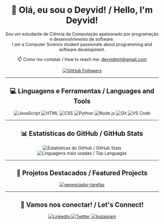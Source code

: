 <h1 align="center">
  👋 Olá, eu sou o Deyvid! / Hello, I'm Deyvid!
</h1>

<p align="center">
  Sou um estudante de Ciência da Computação apaixonado por programação e desenvolvimento de software. <br>
  I am a Computer Science student passionate about programming and software development.
</p>

<p align="center">
  📫 Como me contatar / How to reach me: <a href="mailto:deyvidmrt@gmail.com">deyvidmrt@gmail.com</a>
</p>

<p align="center">
  <a href="https://github.com/RageHTML?tab=followers">
    <img src="https://img.shields.io/github/followers/RageHTML?label=Followers&style=social" alt="GitHub Followers">
  </a>
</p>

---

<h2 align="center">
  💻 Linguagens e Ferramentas / Languages and Tools
</h2>

<p align="center">
  <img src="https://img.shields.io/badge/JavaScript-323330?style=for-the-badge&logo=javascript&logoColor=F7DF1E" alt="JavaScript">
  <img src="https://img.shields.io/badge/HTML-239120?style=for-the-badge&logo=html5&logoColor=white" alt="HTML">
  <img src="https://img.shields.io/badge/CSS-239120?&style=for-the-badge&logo=css3&logoColor=white" alt="CSS">
  <img src="https://img.shields.io/badge/Python-3776AB?style=for-the-badge&logo=python&logoColor=white" alt="Python">
  <img src="https://img.shields.io/badge/Node.js-43853D?style=for-the-badge&logo=node.js&logoColor=white" alt="Node.js">
  <img src="https://img.shields.io/badge/Git-F05032?style=for-the-badge&logo=git&logoColor=white" alt="Git">
  <img src="https://img.shields.io/badge/VS_Code-007ACC?style=for-the-badge&logo=visual-studio-code&logoColor=white" alt="VS Code">
</p>

---

<h2 align="center">
  📊 Estatísticas do GitHub / GitHub Stats
</h2>

<p align="center">
  <img src="https://github-readme-stats.vercel.app/api?username=RageHTML&show_icons=true&theme=dark&hide_border=true" alt="Estatísticas do GitHub / GitHub Stats">
  <img src="https://github-readme-stats.vercel.app/api/top-langs/?username=RageHTML&layout=compact&theme=dark&hide_border=true" alt="Linguagens mais usadas / Top Languages">
</p>

---

<h2 align="center">
  🚀 Projetos Destacados / Featured Projects
</h2>

<p align="center">
  <a href="https://github.com/RageHTML/gerenciador-tarefas">
    <img src="https://github-readme-stats.vercel.app/api/pin/?username=RageHTML&repo=gerenciador-tarefas&theme=dark&hide_border=true" alt="gerenciador-tarefas">
  </a>
</p>

---

<h2 align="center">
  🌟 Vamos nos conectar! / Let's Connect!
</h2>

<p align="center">
  <a href="https://www.linkedin.com/in/deyvid-martins-545530352/">
    <img src="https://img.shields.io/badge/LinkedIn-0077B5?style=for-the-badge&logo=linkedin&logoColor=white" alt="LinkedIn">
  </a>
  <a href="https://twitter.com/seu-twitter">
    <img src="https://img.shields.io/badge/Twitter-1DA1F2?style=for-the-badge&logo=twitter&logoColor=white" alt="Twitter">
  </a>
  <a href="https://www.instagram.com/seu-instagram/">
    <img src="https://img.shields.io/badge/Instagram-E4405F?style=for-the-badge&logo=instagram&logoColor=white" alt="Instagram">
  </a>
</p>
